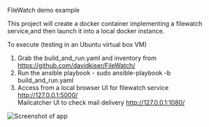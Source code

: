 FileWatch demo example

This project will create a docker container implementing a filewatch service,and then launch it into a local docker instance.

To execute (testing in an Ubuntu virtual box VM)

1) Grab the build_and_run.yaml and inventory from https://github.com/davidkiser/FileWatch/
2) Run the ansible playbook  -  sudo ansible-playbook -b build_and_run.yaml 
3) Access from a local browser
   UI for filewatch service    http://127.0.0.1:5000/   
   Mailcatcher UI to check mail delivery   http://127.0.0.1:1080/  

![Screenshot of app](https://github.com/davidkiser/FileWatch/blob/main/ss/Screenshot%202024-08-22%20125132.png)
